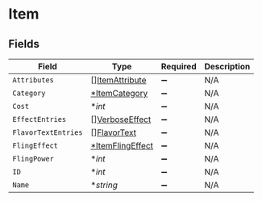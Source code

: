 # Item


## Fields

| Field                                                      | Type                                                       | Required                                                   | Description                                                |
| ---------------------------------------------------------- | ---------------------------------------------------------- | ---------------------------------------------------------- | ---------------------------------------------------------- |
| `Attributes`                                               | [][ItemAttribute](../../models/shared/itemattribute.md)    | :heavy_minus_sign:                                         | N/A                                                        |
| `Category`                                                 | [*ItemCategory](../../models/shared/itemcategory.md)       | :heavy_minus_sign:                                         | N/A                                                        |
| `Cost`                                                     | **int*                                                     | :heavy_minus_sign:                                         | N/A                                                        |
| `EffectEntries`                                            | [][VerboseEffect](../../models/shared/verboseeffect.md)    | :heavy_minus_sign:                                         | N/A                                                        |
| `FlavorTextEntries`                                        | [][FlavorText](../../models/shared/flavortext.md)          | :heavy_minus_sign:                                         | N/A                                                        |
| `FlingEffect`                                              | [*ItemFlingEffect](../../models/shared/itemflingeffect.md) | :heavy_minus_sign:                                         | N/A                                                        |
| `FlingPower`                                               | **int*                                                     | :heavy_minus_sign:                                         | N/A                                                        |
| `ID`                                                       | **int*                                                     | :heavy_minus_sign:                                         | N/A                                                        |
| `Name`                                                     | **string*                                                  | :heavy_minus_sign:                                         | N/A                                                        |